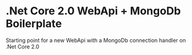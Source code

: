 # .Net Core 2.0 WebApi + MongoDb Boilerplate

Starting point for a new WebApi with a MongoDb connection handler on .Net Core 2.0
